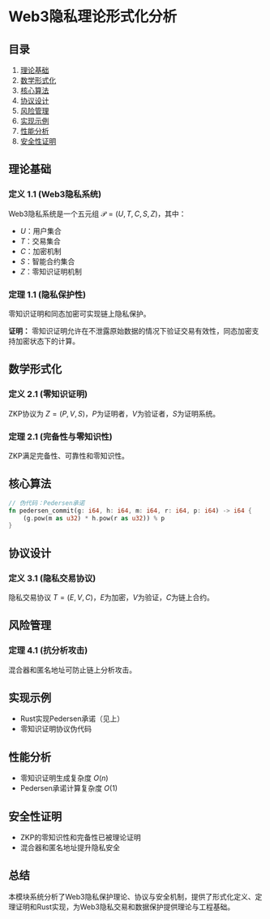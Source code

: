 # Web3隐私理论形式化分析

## 目录
1. [理论基础](#理论基础)
2. [数学形式化](#数学形式化)
3. [核心算法](#核心算法)
4. [协议设计](#协议设计)
5. [风险管理](#风险管理)
6. [实现示例](#实现示例)
7. [性能分析](#性能分析)
8. [安全性证明](#安全性证明)

## 理论基础

### 定义 1.1 (Web3隐私系统)
Web3隐私系统是一个五元组 $\mathcal{P} = (U, T, C, S, Z)$，其中：
- $U$：用户集合
- $T$：交易集合
- $C$：加密机制
- $S$：智能合约集合
- $Z$：零知识证明机制

### 定理 1.1 (隐私保护性)
零知识证明和同态加密可实现链上隐私保护。

**证明：**
零知识证明允许在不泄露原始数据的情况下验证交易有效性，同态加密支持加密状态下的计算。

## 数学形式化

### 定义 2.1 (零知识证明)
ZKP协议为 $Z = (P, V, S)$，$P$为证明者，$V$为验证者，$S$为证明系统。

### 定理 2.1 (完备性与零知识性)
ZKP满足完备性、可靠性和零知识性。

## 核心算法

```rust
// 伪代码：Pedersen承诺
fn pedersen_commit(g: i64, h: i64, m: i64, r: i64, p: i64) -> i64 {
    (g.pow(m as u32) * h.pow(r as u32)) % p
}
```

## 协议设计

### 定义 3.1 (隐私交易协议)
隐私交易协议 $T = (E, V, C)$，$E$为加密，$V$为验证，$C$为链上合约。

## 风险管理

### 定理 4.1 (抗分析攻击)
混合器和匿名地址可防止链上分析攻击。

## 实现示例

- Rust实现Pedersen承诺（见上）
- 零知识证明协议伪代码

## 性能分析

- 零知识证明生成复杂度 $O(n)$
- Pedersen承诺计算复杂度 $O(1)$

## 安全性证明

- ZKP的零知识性和完备性已被理论证明
- 混合器和匿名地址提升隐私安全

## 总结

本模块系统分析了Web3隐私保护理论、协议与安全机制，提供了形式化定义、定理证明和Rust实现，为Web3隐私交易和数据保护提供理论与工程基础。

